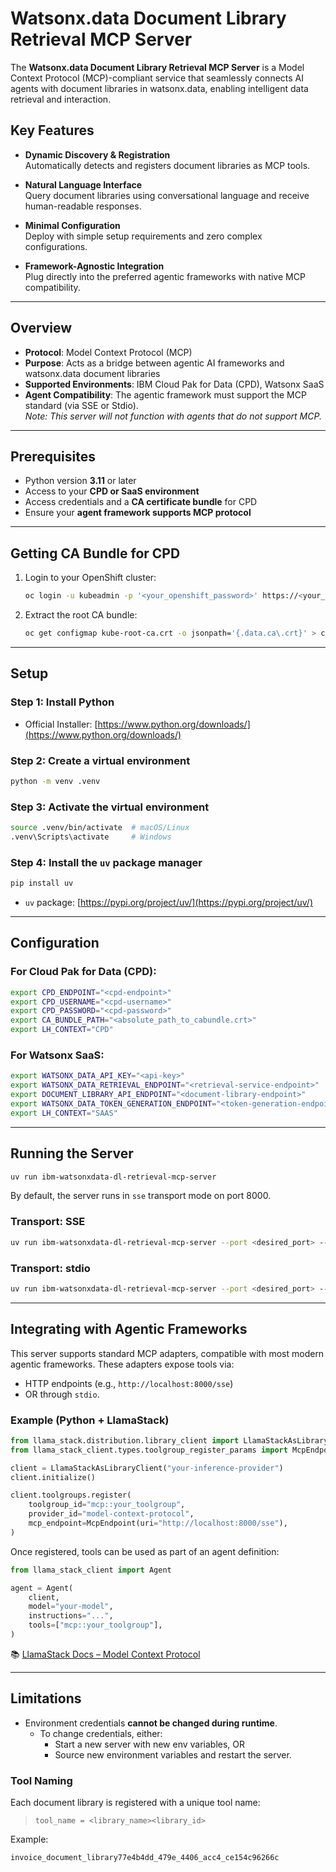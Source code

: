 
# Watsonx.data Document Library Retrieval MCP Server

The **Watsonx.data Document Library Retrieval MCP Server** is a Model Context Protocol (MCP)-compliant service that seamlessly connects AI agents with document libraries in watsonx.data, enabling intelligent data retrieval and interaction.

## Key Features

- **Dynamic Discovery & Registration**  
  Automatically detects and registers document libraries as MCP tools.

- **Natural Language Interface**  
  Query document libraries using conversational language and receive human-readable responses.

- **Minimal Configuration**  
  Deploy with simple setup requirements and zero complex configurations.

- **Framework-Agnostic Integration**  
  Plug directly into the preferred agentic frameworks with native MCP compatibility.

---

## Overview

- **Protocol**: Model Context Protocol (MCP)  
- **Purpose**: Acts as a bridge between agentic AI frameworks and watsonx.data document libraries  
- **Supported Environments**: IBM Cloud Pak for Data (CPD), Watsonx SaaS  
- **Agent Compatibility**: The agentic framework must support the MCP standard (via SSE or Stdio).  
  _Note: This server will not function with agents that do not support MCP._

---

## Prerequisites

- Python version **3.11** or later  
- Access to your **CPD or SaaS environment**  
- Access credentials and a **CA certificate bundle** for CPD  
- Ensure your **agent framework supports MCP protocol**

---

## Getting CA Bundle for CPD

1. Login to your OpenShift cluster:

    ```bash
    oc login -u kubeadmin -p '<your_openshift_password>' https://<your_openshift_cpd_url>:6443
    ```

2. Extract the root CA bundle:

    ```bash
    oc get configmap kube-root-ca.crt -o jsonpath='{.data.ca\.crt}' > cabundle.crt
    ```

---

## Setup

### Step 1: Install Python

- Official Installer: [https://www.python.org/downloads/](https://www.python.org/downloads/)

### Step 2: Create a virtual environment

```bash
python -m venv .venv
```

### Step 3: Activate the virtual environment

```bash
source .venv/bin/activate  # macOS/Linux
.venv\Scripts\activate     # Windows
```

### Step 4: Install the `uv` package manager

```bash
pip install uv
```

- `uv` package: [https://pypi.org/project/uv/](https://pypi.org/project/uv/)

---

## Configuration

### For Cloud Pak for Data (CPD):

```bash
export CPD_ENDPOINT="<cpd-endpoint>"
export CPD_USERNAME="<cpd-username>"
export CPD_PASSWORD="<cpd-password>"
export CA_BUNDLE_PATH="<absolute_path_to_cabundle.crt>"
export LH_CONTEXT="CPD"
```

### For Watsonx SaaS:

```bash
export WATSONX_DATA_API_KEY="<api-key>"
export WATSONX_DATA_RETRIEVAL_ENDPOINT="<retrieval-service-endpoint>"
export DOCUMENT_LIBRARY_API_ENDPOINT="<document-library-endpoint>"
export WATSONX_DATA_TOKEN_GENERATION_ENDPOINT="<token-generation-endpoint>"
export LH_CONTEXT="SAAS"
```

---

## Running the Server

```bash
uv run ibm-watsonxdata-dl-retrieval-mcp-server
```

By default, the server runs in `sse` transport mode on port 8000.

### Transport: SSE

```bash
uv run ibm-watsonxdata-dl-retrieval-mcp-server --port <desired_port> --transport sse
```

### Transport: stdio

```bash
uv run ibm-watsonxdata-dl-retrieval-mcp-server --port <desired_port> --transport stdio
```

---

## Integrating with Agentic Frameworks

This server supports standard MCP adapters, compatible with most modern agentic frameworks. These adapters expose tools via:

- HTTP endpoints (e.g., `http://localhost:8000/sse`)
- OR through `stdio`.

### Example (Python + LlamaStack)

```python
from llama_stack.distribution.library_client import LlamaStackAsLibraryClient
from llama_stack_client.types.toolgroup_register_params import McpEndpoint

client = LlamaStackAsLibraryClient("your-inference-provider")
client.initialize()

client.toolgroups.register(
    toolgroup_id="mcp::your_toolgroup",
    provider_id="model-context-protocol",
    mcp_endpoint=McpEndpoint(uri="http://localhost:8000/sse"),
)
```

Once registered, tools can be used as part of an agent definition:

```python
from llama_stack_client import Agent

agent = Agent(
    client,
    model="your-model",
    instructions="...",
    tools=["mcp::your_toolgroup"],
)
```

📚 [LlamaStack Docs – Model Context Protocol](https://llama-stack.readthedocs.io/en/latest/building_applications/tools.html#model-context-protocol-mcp)

---

## Limitations

- Environment credentials **cannot be changed during runtime**.
  - To change credentials, either:
    - Start a new server with new env variables, OR
    - Source new environment variables and restart the server.

### Tool Naming

Each document library is registered with a unique tool name:

> `tool_name = <library_name><library_id>`

Example:

```bash
invoice_document_library77e4b4dd_479e_4406_acc4_ce154c96266c
```